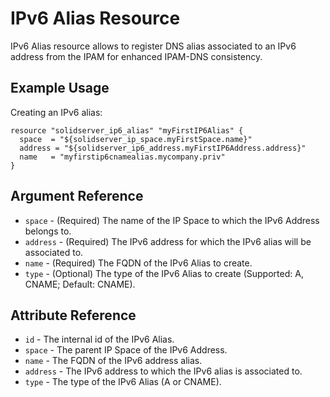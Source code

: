 # IPv6 Alias Resource

IPv6 Alias resource allows to register DNS alias associated to an IPv6 address from the IPAM for enhanced IPAM-DNS consistency.

## Example Usage

Creating an IPv6 alias:
```
resource "solidserver_ip6_alias" "myFirstIP6Alias" {
  space  = "${solidserver_ip_space.myFirstSpace.name}"
  address = "${solidserver_ip6_address.myFirstIP6Address.address}"
  name   = "myfirstip6cnamealias.mycompany.priv"
}
```

## Argument Reference

* `space` - (Required) The name of the IP Space to which the IPv6 Address belongs to.
* `address` - (Required) The IPv6 address for which the IPv6 alias will be associated to.
* `name` - (Required) The FQDN of the IPv6 Alias to create.
* `type` - (Optional) The type of the IPv6 Alias to create (Supported: A, CNAME; Default: CNAME).

## Attribute Reference

* `id` - The internal id of the IPv6 Alias.
* `space` - The parent IP Space of the IPv6 Address.
* `name` - The FQDN of the IPv6 address alias.
* `address` - The IPv6 address to which the IPv6 alias is associated to.
* `type` - The type of the IPv6 Alias (A or CNAME).